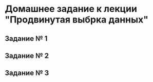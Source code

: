 # Домашнее задание к лекции "Продвинутая выбрка данных"

## Задание № 1
## Задание № 2
## Задание № 3